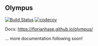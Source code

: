 ## Olympus
[![Build Status](https://travis-ci.com/FlorianHase/olympus.svg?token=bMWWqBdm3xytautMLsPK&branch=dev)](https://travis-ci.com/FlorianHase/olympus)
[![codecov](https://codecov.io/gh/FlorianHase/olympus/branch/flo/graph/badge.svg?token=FyvePgBDQ5)](https://codecov.io/gh/FlorianHase/olympus)

Docs: https://florianhase.github.io/olympus/

... more documentation following soon!

